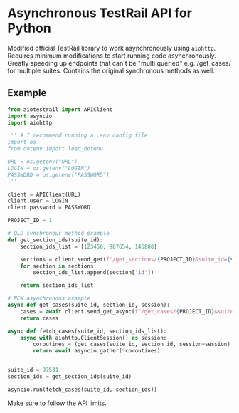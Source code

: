 # Asynchronous TestRail API for Python
Modified official TestRail library to work asynchronously using `aiohttp`.
Requires minimum modifications to start running code asynchronously. Greatly speeding up endpoints that can't be "multi queried" e.g. /get_cases/ for multiple suites.
Contains the original synchronous methods as well.


## Example
```python
from aiotestrail import APIClient
import asyncio
import aiohttp

''' # I recommend running a .env config file
import os
from dotenv import load_dotenv

URL = os.getenv("URL")
LOGIN = os.getenv("LOGIN")
PASSWORD = os.getenv("PASSWORD")
'''

client = APIClient(URL)
client.user = LOGIN
client.password = PASSWORD

PROJECT_ID = 1

# OLD synchronous method example
def get_section_ids(suite_id):
    section_ids_list = [123456, 987654, 146808]

    sections = client.send_get(f"/get_sections/{PROJECT_ID}&suite_id={suite_id}")
    for section in sections:
        section_ids_list.append(section['id'])

    return section_ids_list

# NEW asynchronous example
async def get_cases(suite_id, section_id, session):
    cases = await client.send_get_async(f"/get_cases/{PROJECT_ID}&suite_id={suite_id}&section_id={section_id}", session=session)
    return cases

async def fetch_cases(suite_id, section_ids_list):
    async with aiohttp.ClientSession() as session:
        coroutines = (get_cases(suite_id, section_id, session=session) for section_id in section_ids_list)
        return await asyncio.gather(*coroutines)


suite_id = 97531
section_ids = get_section_ids(suite_id)

asyncio.run(fetch_cases(suite_id, section_ids))
```
Make sure to follow the API limits.
